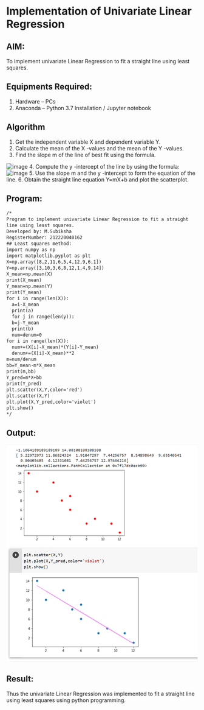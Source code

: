 # Implementation of Univariate Linear Regression
## AIM:
To implement univariate Linear Regression to fit a straight line using least squares.

## Equipments Required:
1. Hardware – PCs
2. Anaconda – Python 3.7 Installation / Jupyter notebook

## Algorithm
1. Get the independent variable X and dependent variable Y.
2. Calculate the mean of the X -values and the mean of the Y -values.
3. Find the slope m of the line of best fit using the formula. 
<img width="231" alt="image" src="https://user-images.githubusercontent.com/93026020/192078527-b3b5ee3e-992f-46c4-865b-3b7ce4ac54ad.png">
4. Compute the y -intercept of the line by using the formula:
<img width="148" alt="image" src="https://user-images.githubusercontent.com/93026020/192078545-79d70b90-7e9d-4b85-9f8b-9d7548a4c5a4.png">
5. Use the slope m and the y -intercept to form the equation of the line.
6. Obtain the straight line equation Y=mX+b and plot the scatterplot.

## Program:
```
/*
Program to implement univariate Linear Regression to fit a straight line using least squares.
Developed by: M.Subiksha
RegisterNumber: 212220040162 
## Least squares method:
import numpy as np
import matplotlib.pyplot as plt
X=np.array([8,2,11,6,5,4,12,9,6,1])
Y=np.array([3,10,3,6,8,12,1,4,9,14])
X_mean=np.mean(X)
print(X_mean)
Y_mean=np.mean(Y)
print(Y_mean)
for i in range(len(X)):
  a=i-X_mean
  print(a)
  for j in range(len(y)):
  b=j-Y_mean
  print(b)
  num=denum=0
for i in range(len(X)):
  num+=(X[i]-X_mean)*(Y[i]-Y_mean)
  denum+=(X[i]-X_mean)**2
m=num/denum
bb=Y_mean-m*X_mean
print(m,bb)
Y_pred=m*X+bb
print(Y_pred)
plt.scatter(X,Y,color='red')
plt.scatter(X,Y)
plt.plot(X,Y_pred,color='violet')
plt.show()
*/
```

## Output:
![scatter](output1.png)
![best fit line](output2.png)


## Result:
Thus the univariate Linear Regression was implemented to fit a straight line using least squares using python programming.
